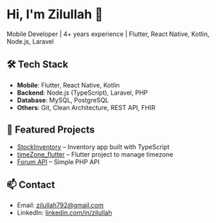 # Hi, I'm Zilullah 👋
Mobile Developer | 4+ years experience | Flutter, React Native, Kotlin, Node.js, Laravel

## 🛠 Tech Stack
- **Mobile**: Flutter, React Native, Kotlin
- **Backend**: Node.js (TypeScript), Laravel, PHP
- **Database**: MySQL, PostgreSQL
- **Others**: Git, Clean Architecture, REST API, FHIR

## 🚀 Featured Projects
- [StockInventory](https://github.com/zilullah/StockInventory) – Inventory app built with TypeScript
- [timeZone_flutter](https://github.com/zilullah/timeZone_flutter) – Flutter project to manage timezone
- [Forum API](https://github.com/zilullah/simple-api-forum) – Simple PHP API

## 📫 Contact
- Email: zilullah792@gmail.com  
- LinkedIn: [linkedin.com/in/zilullah](https://linkedin.com/in/zilullah)
